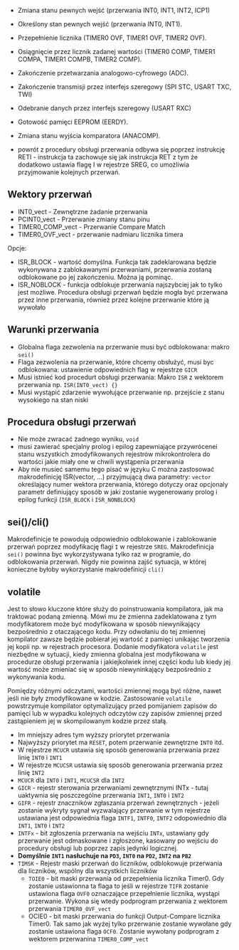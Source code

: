 - Zmiana stanu pewnych wejść (przerwania INT0, INT1, INT2, ICP1)
- Określony stan pewnych wejść (przerwania INT0, INT1).
- Przepełnienie licznika (TIMER0 OVF, TIMER1 OVF, TIMER2 OVF).
- Osiągnięcie przez licznik zadanej wartości (TIMER0 COMP, TIMER1 COMPA, TIMER1 COMPB, TIMER2 COMP).
- Zakończenie przetwarzania analogowo-cyfrowego (ADC).
- Zakończenie transmisji przez interfejs szeregowy (SPI STC, USART TXC, TWI)
- Odebranie danych przez interfejs szeregowy (USART RXC)
- Gotowość pamięci EEPROM (EERDY).
- Zmiana stanu wyjścia komparatora (ANACOMP).

- powrót z procedury obsługi przerwania odbywa się poprzez instrukcję RETI - instrukcja ta zachowuje się jak instrukcja RET z tym że dodatkowo ustawia flagę I w rejestrze SREG, co umożliwia przyjmowanie kolejnych przerwań.


## Wektory przerwań
- INT0_vect - Zewnętrzne żadanie przerwania
- PCINT0_vect - Przerwanie zmiany stanu pinu
- TIMER0_COMP_vect - Przerwanie Compare Match
- TIMER0_OVF_vect - przerwanie nadmiaru licznika timera

Opcje:
- ISR_BLOCK - wartość domyślna. Funkcja tak zadeklarowana będzie wykonywana z zablokawanymi przerwaniami, przerwania zostaną odblokowane po jej zakończeniu. Można ją pominąc.
- ISR_NOBLOCK - funkcja odblokuje przerwania najszybciej jak to tylko jest możliwe. Procedura obsługi przerwań będzie mogła być przerwana przez inne przerwania, również przez kolejne przerwanie które ją wywołało

## Warunki przerwania
- Globalna flaga zezwolenia na przerwanie musi być odblokowana: makro `sei()`
- Flaga zezwolenia na przerwanie, które chcemy obsłużyć, musi byc odblokowana: ustawienie odpowiednich flag w rejestrze `GICR`
- Musi istnieć kod procedurt obsługi przerwania: Makro `ISR` z wektorem przerwania np. `ISR(INT0_vect) {}`
- Musi wystąpić zdarzenie wywołujące przerwanie np. przejście z stanu wysokiego na stan niski

## Procedura obsługi przerwań
 - Nie może zwracać żadnego wyniku, `void`
 - musi zawierać specjalny prolog i epilog zapewniające przywrócenei stanu wszystkich zmodyfikowanych rejestrów mikrokontrolera do wartości jakie miały one w chwili wystąpenia przerwania
 - Aby nie musieć samemu tego pisać w języku C można zastosować makrodefinicję ISR(vector, ...) przyjmującą dwa parametry: `vector` określający numer wektora przerwania, którego dotyczy oraz opcjonaly parametr definiujący sposób w jaki zostanie wygenerowany prolog i epilog funkcji (`ISR_BLOCK` i `ISR_NONBLOCK`)

## sei()/cli()
Makrodefinicje te powodują odpowiednio odblokowanie i zablokowanie przerwań poprzez modyfikację flagi `I` w rejestrze `SREG`. Makrodefinicja `sei()` powinna byc wykorzystywana tylko raz w programie, do odblokowania przerwań. Nigdy nie powinna zajść sytuacja, w której konieczne byłoby wykorzystanie makrodefinicji `cli()`

## volatile 
Jest to słowo kluczone które służy do poinstruowania kompilatora, jak ma traktować podaną zmienną. Mówi mu że zmienna zadeklatowana z tym modyfikatorem może być modyfikowana w sposób niewynikający bezpośrednio z otaczającego kodu. Przy odwołaniu do tej zmiennej kompilator zawsze będzie pobierał jej wartość z pamięci unikając tworzenia jej kopii np. w rejestrach procesora. Dodanie modyfikatora `volatile` jest niezbędne w sytuacji, kiedy zmienna globalna jest modyfikowana w procedurze obsługi przerwania i jakiejkolwiek innej części kodu lub kiedy jej wartość może zmieniać się w sposób niewyninkający bezpośrednio z wykonywania kodu.

Pomiędzy różnymi odczytami, wartości zmiennej mogą być różne, nawet jeśli nie były zmodyfikowane w kodzie. Zastosowanie `volatile` powstrzymuje kompilator optymalizujący przed pomijaniem zapisów do pamięci lub w wypadku kolejnych odczytów czy zapisów zmiennej przed zastąpieniem jej w skompilowanym kodzie przez stałą.

- Im mniejszy adres tym wyższy priorytet przerwania
- Najwyższy priorytet ma `RESET`, potem przerwanie zewnętrzne `INT0` itd.
- W rejestrze `MCUCR` ustawia się sposób generowania przerwania przez linię `INT0` i `INT1`
- W rejestrze `MCUCSR` ustawia się sposób generowania przerwania przez linię `INT2`
- `MCUCR` dla `INT0` i `INT1`, `MCUCSR` dla `INT2`
- `GICR` - rejestr sterowania przerwaniami zewnętrznymi INTx - tutaj uaktywnia się poszczególne przerwania `INT1`, `INT0` i `INT2`
- `GIFR` - rejestr znaczników zgłaszania przerwań zewnętrznych - jeżeli zostanie wykryty sygnał wyzwalający przerwanie w tym rejestrze ustawiana jest odpowiednia flaga `INTF1`, `INTF0`, `INTF2` odopowiednio dla `INT1`, `INT0` i `INT2`
- `INTFx` - bit zgłoszenia przerwania na wejściu `INTx`, ustawiany gdy przerwanie jest odmaskowane i zgłoszone, kasowany po wejściu do procedury obsługi lub poprzez zapis jedynki logicznej.
- **Domyślnie `INT1` nasłuchuje na `PD3`, `INT0` na `PD2`, `INT2` na `PB2`**
- `TIMSK` - Rejestr maski przerwań do liczników, odblokowuje przerwania dla liczników, wspólny dla wszystkich liczników
  - `TOIE0` - bit maski przerwania od przepełnienia licznika Timer0. Gdy zostanie ustawionna ta flaga to jeśli w rejestrze `TIFR` zostanie ustawiona flaga `OVF0` oznaczające przepełnienie licznika, wystąpi przerwanie. Wykona się wtedy podprogram przerwania z wektorem przerwania `TIMER0_OVF_vect`
  - OCIE0 - bit maski przerwania do funkcji Output-Compare licznika Timer0. Tak samo jak wyżej tylko przerwanie zostanie wywołane gdy zostanie ustawiona flaga `OCF0`. Zostanie wywołany podprogram z wektorem przerwanina `TIMER0_COMP_vect`